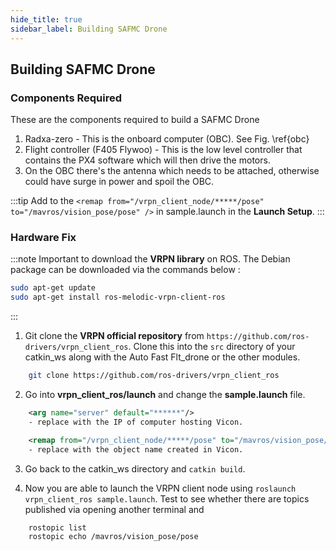 ```yaml
---
hide_title: true
sidebar_label: Building SAFMC Drone
---
```


## Building SAFMC Drone

### Components Required

These are the components required to build a SAFMC Drone

1. Radxa-zero - This is the onboard computer (OBC). See Fig. \ref{obc}
2. Flight controller (F405 Flywoo) - This is the low level controller that contains the PX4 software which will then drive the motors.
3. On the OBC there's the antenna which needs to be attached, otherwise could have surge in power and spoil the OBC.

:::tip
Add to the `<remap from="/vrpn_client_node/*****/pose" to="/mavros/vision_pose/pose" />` in sample.launch in the **Launch Setup**.
:::

### Hardware Fix

:::note 
Important to download the **VRPN library** on ROS. The Debian package can be downloaded via the commands below :
``` bash
sudo apt-get update
sudo apt-get install ros-melodic-vrpn-client-ros
```
:::

1. Git clone the **VRPN official repository** from `https://github.com/ros-drivers/vrpn_client_ros`. Clone this into the `src` directory of your catkin_ws along with the Auto Fast Flt_drone or the other modules.
``` bash
    git clone https://github.com/ros-drivers/vrpn_client_ros
```

2. Go into **vrpn_client_ros/launch** and change the **sample.launch** file. 

``` xml
    <arg name="server" default="******"/> 
    - replace with the IP of computer hosting Vicon.

    <remap from="/vrpn_client_node/*****/pose" to="/mavros/vision_pose/pose" /> 
    - replace with the object name created in Vicon.
```
3. Go back to the catkin_ws directory and `catkin build`.

4. Now you are able to launch the VRPN client node using `roslaunch vrpn_client_ros sample.launch`. Test to see whether there are topics published via opening another terminal and 
``` bash
    rostopic list 
    rostopic echo /mavros/vision_pose/pose
```
